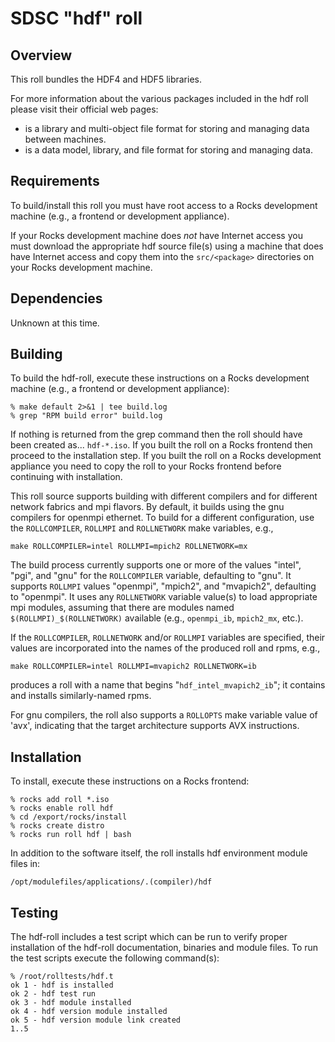# SDSC "hdf" roll

## Overview

This roll bundles the HDF4 and HDF5 libraries.

For more information about the various packages included in the hdf roll please visit their official web pages:

- <a href="http://www.hdfgroup.org/products/hdf4" target="_blank"></a> is a
library and multi-object file format for storing and managing data between
machines.
- <a href="http://www.hdfgroup.org/products/hdf5" target="_blank"></a> is a data
model, library, and file format for storing and managing data.


## Requirements

To build/install this roll you must have root access to a Rocks development
machine (e.g., a frontend or development appliance).

If your Rocks development machine does *not* have Internet access you must
download the appropriate hdf source file(s) using a machine that does
have Internet access and copy them into the `src/<package>` directories on your
Rocks development machine.


## Dependencies

Unknown at this time.


## Building

To build the hdf-roll, execute these instructions on a Rocks development
machine (e.g., a frontend or development appliance):

```shell
% make default 2>&1 | tee build.log
% grep "RPM build error" build.log
```

If nothing is returned from the grep command then the roll should have been
created as... `hdf-*.iso`. If you built the roll on a Rocks frontend then
proceed to the installation step. If you built the roll on a Rocks development
appliance you need to copy the roll to your Rocks frontend before continuing
with installation.

This roll source supports building with different compilers and for different
network fabrics and mpi flavors.  By default, it builds using the gnu compilers
for openmpi ethernet.  To build for a different configuration, use the
`ROLLCOMPILER`, `ROLLMPI` and `ROLLNETWORK` make variables, e.g.,

```shell
make ROLLCOMPILER=intel ROLLMPI=mpich2 ROLLNETWORK=mx 
```

The build process currently supports one or more of the values "intel", "pgi",
and "gnu" for the `ROLLCOMPILER` variable, defaulting to "gnu".  It supports
`ROLLMPI` values "openmpi", "mpich2", and "mvapich2", defaulting to "openmpi".
It uses any `ROLLNETWORK` variable value(s) to load appropriate mpi modules,
assuming that there are modules named `$(ROLLMPI)_$(ROLLNETWORK)` available
(e.g., `openmpi_ib`, `mpich2_mx`, etc.).

If the `ROLLCOMPILER`, `ROLLNETWORK` and/or `ROLLMPI` variables are specified,
their values are incorporated into the names of the produced roll and rpms, e.g.,

```shell
make ROLLCOMPILER=intel ROLLMPI=mvapich2 ROLLNETWORK=ib
```
produces a roll with a name that begins "`hdf_intel_mvapich2_ib`"; it
contains and installs similarly-named rpms.

For gnu compilers, the roll also supports a `ROLLOPTS` make variable value of
'avx', indicating that the target architecture supports AVX instructions.


## Installation

To install, execute these instructions on a Rocks frontend:

```shell
% rocks add roll *.iso
% rocks enable roll hdf
% cd /export/rocks/install
% rocks create distro
% rocks run roll hdf | bash
```

In addition to the software itself, the roll installs hdf environment
module files in:

```shell
/opt/modulefiles/applications/.(compiler)/hdf
```


## Testing

The hdf-roll includes a test script which can be run to verify proper
installation of the hdf-roll documentation, binaries and module files. To
run the test scripts execute the following command(s):

```shell
% /root/rolltests/hdf.t 
ok 1 - hdf is installed
ok 2 - hdf test run
ok 3 - hdf module installed
ok 4 - hdf version module installed
ok 5 - hdf version module link created
1..5
```
